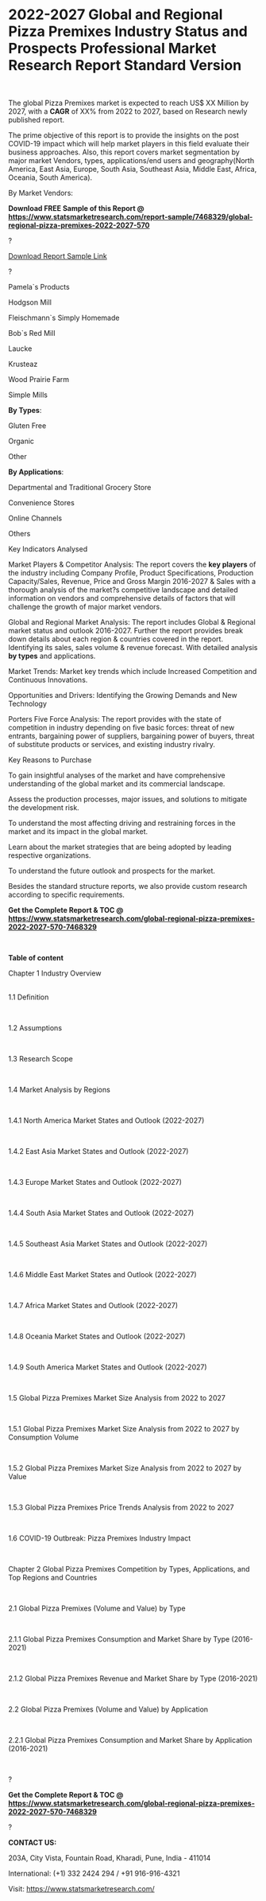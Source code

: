 <h1>2022-2027 Global and Regional Pizza Premixes Industry Status and Prospects Professional Market Research Report Standard Version</h1><br/><p>The global Pizza Premixes market is expected to reach US$ XX Million by 2027, with a <strong>CAGR</strong> of XX% from 2022 to 2027, based on Research newly published report.</p>
 
 
 
 <p>The prime objective of this report is to provide the insights on the post COVID-19 impact which will help market players in this field evaluate their business approaches. Also, this report covers market segmentation by major market Vendors, types, applications/end users and geography(North America, East Asia, Europe, South Asia, Southeast Asia, Middle East, Africa, Oceania, South America).</p>
 
 
 
 <p>By Market Vendors:</p>
 
 
 
 <div><b>Download FREE Sample of this Report @ <a href="https://www.statsmarketresearch.com/download-free-sample/7468329/global-regional-pizza-premixes-2022-2027-570">https://www.statsmarketresearch.com/report-sample/7468329/global-regional-pizza-premixes-2022-2027-570</a></b></div>
 
 
 
 <p>? </p>
 
 
 
 <p><a href="https://www.statsmarketresearch.com/download-free-sample/7468329/global-regional-pizza-premixes-2022-2027-570">Download Report Sample Link</a></p>
 
 
 
 <p>? </p>
 
 
 
 <p>Pamela`s Products</p>
 
 
 
 <p>Hodgson Mill</p>
 
 
 
 <p>Fleischmann`s Simply Homemade</p>
 
 
 
 <p>Bob`s Red Mill</p>
 
 
 
 <p>Laucke</p>
 
 
 
 <p>Krusteaz</p>
 
 
 
 <p>Wood Prairie Farm</p>
 
 
 
 <p>Simple Mills</p>
 
 
 
 <p><strong>By Types</strong>:</p>
 
 
 
 <p>Gluten Free</p>
 
 
 
 <p>Organic</p>
 
 
 
 <p>Other</p>
 
 
 
 <p><strong><strong>By Applications</strong></strong>:</p>
 
 
 
 <p>Departmental and Traditional Grocery Store</p>
 
 
 
 <p>Convenience Stores</p>
 
 
 
 <p>Online Channels</p>
 
 
 
 <p>Others</p>
 
 
 
 <p>Key Indicators Analysed</p>
 
 
 
 <p>Market Players & Competitor Analysis: The report covers the <strong>key players</strong> of the industry including Company Profile, Product Specifications, Production Capacity/Sales, Revenue, Price and Gross Margin 2016-2027 & Sales with a thorough analysis of the market?s competitive landscape and detailed information on vendors and comprehensive details of factors that will challenge the growth of major market vendors.</p>
 
 
 
 <p>Global and Regional Market Analysis: The report includes Global & Regional market status and outlook 2016-2027. Further the report provides break down details about each region & countries covered in the report. Identifying its sales, sales volume & revenue forecast. With detailed analysis <strong>by types</strong> and applications.</p>
 
 
 
 <p>Market Trends: Market key trends which include Increased Competition and Continuous Innovations.</p>
 
 
 
 <p>Opportunities and Drivers: Identifying the Growing Demands and New Technology</p>
 
 
 
 <p>Porters Five Force Analysis: The report provides with the state of competition in industry depending on five basic forces: threat of new entrants, bargaining power of suppliers, bargaining power of buyers, threat of substitute products or services, and existing industry rivalry.</p>
 
 
 
 <p>Key Reasons to Purchase</p>
 
 
 
 <p>To gain insightful analyses of the market and have comprehensive understanding of the global market and its commercial landscape.</p>
 
 
 
 <p>Assess the production processes, major issues, and solutions to mitigate the development risk.</p>
 
 
 
 <p>To understand the most affecting driving and restraining forces in the market and its impact in the global market.</p>
 
 
 
 <p>Learn about the market strategies that are being adopted by leading respective organizations.</p>
 
 
 
 <p>To understand the future outlook and prospects for the market.</p>
 
 
 
 <p>Besides the standard structure reports, we also provide custom research according to specific requirements.</p>
 
 
 
 <div><b>Get the Complete Report & TOC @ <a href="https://www.statsmarketresearch.com/global-regional-pizza-premixes-2022-2027-570-7468329">https://www.statsmarketresearch.com/global-regional-pizza-premixes-2022-2027-570-7468329</a></b></div>
 
 
 
 <p><br />
 
 <b>Table of content</b></p>
 
 
 
 <p>Chapter 1 Industry Overview<br />
 
 <br />
 
 1.1 Definition<br />
 
 <br />
 
 1.2 Assumptions<br />
 
 <br />
 
 1.3 Research Scope<br />
 
 <br />
 
 1.4 Market Analysis by Regions<br />
 
 <br />
 
 1.4.1 North America Market States and Outlook (2022-2027)<br />
 
 <br />
 
 1.4.2 East Asia Market States and Outlook (2022-2027)<br />
 
 <br />
 
 1.4.3 Europe Market States and Outlook (2022-2027)<br />
 
 <br />
 
 1.4.4 South Asia Market States and Outlook (2022-2027)<br />
 
 <br />
 
 1.4.5 Southeast Asia Market States and Outlook (2022-2027)<br />
 
 <br />
 
 1.4.6 Middle East Market States and Outlook (2022-2027)<br />
 
 <br />
 
 1.4.7 Africa Market States and Outlook (2022-2027)<br />
 
 <br />
 
 1.4.8 Oceania Market States and Outlook (2022-2027)<br />
 
 <br />
 
 1.4.9 South America Market States and Outlook (2022-2027)<br />
 
 <br />
 
 1.5 Global Pizza Premixes Market Size Analysis from 2022 to 2027<br />
 
 <br />
 
 1.5.1 Global Pizza Premixes Market Size Analysis from 2022 to 2027 by Consumption Volume<br />
 
 <br />
 
 1.5.2 Global Pizza Premixes Market Size Analysis from 2022 to 2027 by Value<br />
 
 <br />
 
 1.5.3 Global Pizza Premixes Price Trends Analysis from 2022 to 2027<br />
 
 <br />
 
 1.6 COVID-19 Outbreak: Pizza Premixes Industry Impact<br />
 
 <br />
 
 Chapter 2 Global Pizza Premixes Competition by Types, Applications, and Top Regions and Countries<br />
 
 <br />
 
 2.1 Global Pizza Premixes (Volume and Value) by Type<br />
 
 <br />
 
 2.1.1 Global Pizza Premixes Consumption and Market Share by Type (2016-2021)<br />
 
 <br />
 
 2.1.2 Global Pizza Premixes Revenue and Market Share by Type (2016-2021)<br />
 
 <br />
 
 2.2 Global Pizza Premixes (Volume and Value) by Application<br />
 
 <br />
 
 2.2.1 Global Pizza Premixes Consumption and Market Share by Application (2016-2021)<br />
 
 <br />
 
 ? </p>
 
 
 
 <div><b>Get the Complete Report & TOC @ <a href="https://www.statsmarketresearch.com/global-regional-pizza-premixes-2022-2027-570-7468329">https://www.statsmarketresearch.com/global-regional-pizza-premixes-2022-2027-570-7468329</a></b></div>
 
 
 
 <p>? </p>
 
 
 
 <p><b>CONTACT US:</b><br />
 
 203A, City Vista, Fountain Road, Kharadi, Pune, India - 411014<br />
 
 International: (+1) 332 2424 294 / +91 916-916-4321<br />
 
 Visit: <a href="https://www.statsmarketresearch.com/">https://www.statsmarketresearch.com/</a></p>